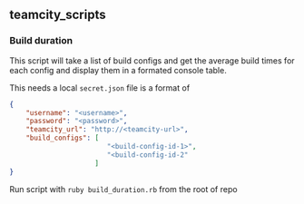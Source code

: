 ## teamcity_scripts

### Build duration
This script will take a list of build configs and get the average build times for each config and display them in a formated console table.

This needs a local `secret.json` file is a format of
```json
{
	"username": "<username>", 
    "password": "<password>",
    "teamcity_url": "http://<teamcity-url>",
	"build_configs": [
						"<build-config-id-1>", 
						"<build-config-id-2"
					 ]
}
```

Run script with `ruby build_duration.rb` from the root of repo
